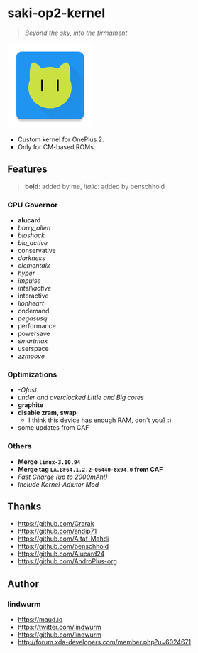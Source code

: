 # saki-op2-kernel

> *Beyond the sky, into the firmament.*

![icon](icon.png)

- Custom kernel for OnePlus 2.
- Only for CM-based ROMs.

## Features

> **bold**: added by me, *italic*: added by benschhold

### CPU Governor

- **alucard**
- *barry_allen*
- *bioshock*
- *blu_active*
- conservative
- *darkness*
- *elementalx*
- *hyper*
- *impulse*
- *intelliactive*
- interactive
- *lionheart*
- ondemand
- *pegasusq*
- performance
- powersave
- *smartmax*
- userspace
- *zzmoove*

### Optimizations

- *-Ofast*
- *under and overclocked Little and Big cores*
- **graphite**
- **disable zram, swap**
    - I think this device has enough RAM, don't you? :)
- some updates from CAF

### Others

- **Merge `linux-3.10.94`**
- **Merge tag `LA.BF64.1.2.2-06440-8x94.0` from CAF**
- *Fast Charge (up to 2000mAh!)*
- *Include Kernel-Adiutor Mod*

## Thanks

- https://github.com/Grarak
- https://github.com/andip71
- https://github.com/Altaf-Mahdi
- https://github.com/benschhold
- https://github.com/Alucard24
- https://github.com/AndroPlus-org

## Author

### lindwurm

- https://maud.io
- https://twitter.com/lindwurm
- https://github.com/lindwurm
- http://forum.xda-developers.com/member.php?u=6024671
